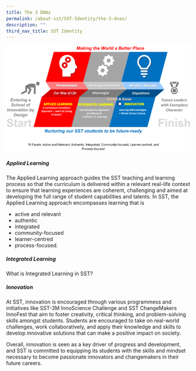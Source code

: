 ```yaml
---
title: The 3 DNAs
permalink: /about-sst/SST-Identity/the-3-dnas/
description: ""
third_nav_title: SST Identity
---
```

![](/images/SST%203%20DNAs.svg)

##### Applied Learning
The Applied Learning approach guides the SST teaching and learning process so that the curriculum
is delivered within a relevant real-life context to ensure that learning experiences are coherent,
challenging and aimed at developing the full range of student capabilities and talents.
In SST, the Applied Learning approach encompasses learning that is 
* active and relevant
* authentic
* integrated
* community-focused
* learner-centred 
* process-focused.

##### Integrated Learning
What is Integrated Learning in SST?


##### Innovation
At SST, innovation is encouraged through various programmess and initiatives like SST-3M InnoScience Challenge and SST ChangeMakers InnoFest that aim to foster creativity, critical thinking, and problem-solving skills amongst students. Students are encouraged to take on real-world challenges, work collaboratively, and apply their knowledge and skills to develop innovative solutions that can make a positive impact on society.

Overall, innovation is seen as a key driver of progress and development, and SST is committed to equipping its students with the skills and mindset necessary to become passionate innovators and changemakers in their future careers.
